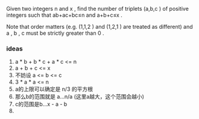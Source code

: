 Given two integers n
 and x
, find the number of triplets (a,b,c
) of positive integers such that ab+ac+bc≤n
 and a+b+c≤x
.

Note that order matters (e.g. (1,1,2
) and (1,2,1
) are treated as different) and a
, b
, c
 must be strictly greater than 0
.

### ideas
1. a * b + b * c + a * c <= n
2. a + b + c <= x
3. 不妨设 a <= b <= c
4. 3 * a * a <= n
5. a的上限可以确定是 n/3 的平方根
6. 那么b的范围就是 a...n/a (这里a越大，这个范围会越小)
7. c的范围是b...x - a - b
8. 